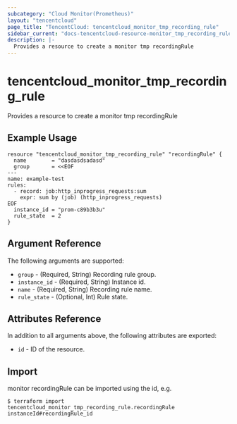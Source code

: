 ```yaml
---
subcategory: "Cloud Monitor(Prometheus)"
layout: "tencentcloud"
page_title: "TencentCloud: tencentcloud_monitor_tmp_recording_rule"
sidebar_current: "docs-tencentcloud-resource-monitor_tmp_recording_rule"
description: |-
  Provides a resource to create a monitor tmp recordingRule
---
```


# tencentcloud_monitor_tmp_recording_rule

Provides a resource to create a monitor tmp recordingRule

## Example Usage

```hcl
resource "tencentcloud_monitor_tmp_recording_rule" "recordingRule" {
  name        = "dasdasdsadasd"
  group       = <<EOF
---
name: example-test
rules:
  - record: job:http_inprogress_requests:sum
    expr: sum by (job) (http_inprogress_requests)
EOF
  instance_id = "prom-c89b3b3u"
  rule_state  = 2
}
```

## Argument Reference

The following arguments are supported:

* `group` - (Required, String) Recording rule group.
* `instance_id` - (Required, String) Instance id.
* `name` - (Required, String) Recording rule name.
* `rule_state` - (Optional, Int) Rule state.

## Attributes Reference

In addition to all arguments above, the following attributes are exported:

* `id` - ID of the resource.



## Import

monitor recordingRule can be imported using the id, e.g.
```
$ terraform import tencentcloud_monitor_tmp_recording_rule.recordingRule instanceId#recordingRule_id
```

